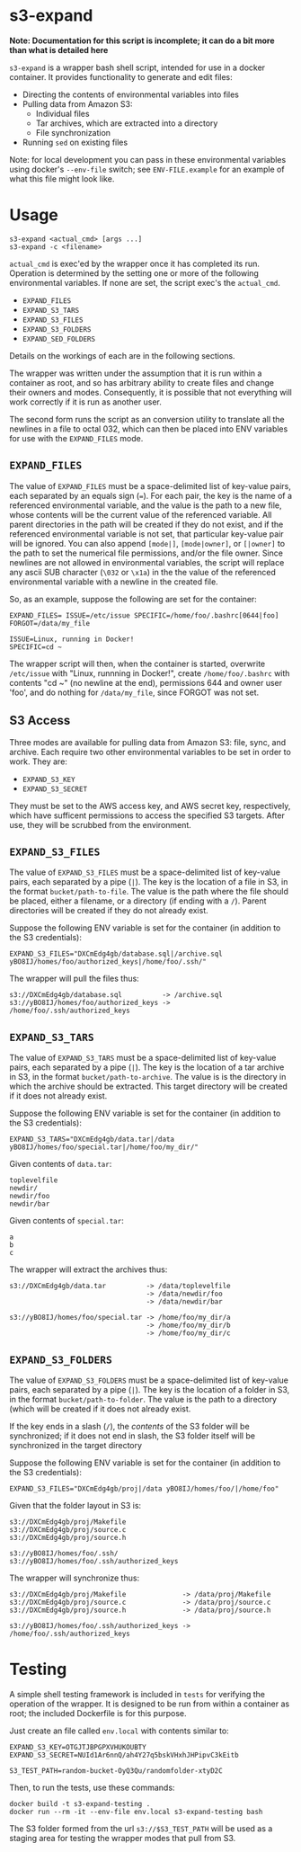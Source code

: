 s3-expand
=========

__Note: Documentation for this script is incomplete; it can do a bit more 
than what is detailed here__

`s3-expand` is a wrapper bash shell script, intended for use in a docker
container. It provides functionality to generate and edit files:

 * Directing the contents of environmental variables into files
 * Pulling data from Amazon S3:
   * Individual files
   * Tar archives, which are extracted into a directory
   * File synchronization
 * Running `sed` on existing files

Note: for local development you can pass in these environmental variables using
docker's `--env-file` switch; see `ENV-FILE.example` for an example of what
this file might look like.

Usage
=====

    s3-expand <actual_cmd> [args ...]
    s3-expand -c <filename>

`actual_cmd` is exec'ed by the wrapper once it has completed its run.
Operation is determined by the setting one or more of the following
environmental variables. If none are set, the script exec's the `actual_cmd`.

  * `EXPAND_FILES`
  * `EXPAND_S3_TARS`
  * `EXPAND_S3_FILES`
  * `EXPAND_S3_FOLDERS`
  * `EXPAND_SED_FOLDERS`

Details on the workings of each are in the following sections.

The wrapper was written under the assumption that it is run within a container
as root, and so has arbitrary ability to create files and change their owners
and modes. Consequently, it is possible that not everything will work correctly
if it is run as another user.

The second form runs the script as an conversion utility to translate all the
newlines in a file to octal 032, which can then be placed into ENV variables for
use with the `EXPAND_FILES` mode.

`EXPAND_FILES`
--------------

The value of `EXPAND_FILES` must be a space-delimited list of key-value 
pairs, each separated by an equals sign (`=`). For each pair, the key is the
name of a referenced environmental variable, and the value is the path to a new
file, whose contents will be the current value of the referenced variable. 
All parent directories in the path will be created if they do not exist, and 
if the referenced environmental variable is not set, that particular 
key-value pair will be ignored. You can also append `[mode|]`, 
`[mode|owner]`, or `[|owner]` to the path to set the numerical file 
permissions, and/or the file owner. Since newlines are not allowed in 
environmental variables, the script will replace any ascii SUB character 
(`\032` or `\x1a`) in the the value of the referenced environmental variable 
with a newline in the created file.

So, as an example, suppose the following are set for the container:

    EXPAND_FILES= ISSUE=/etc/issue SPECIFIC=/home/foo/.bashrc[0644|foo] FORGOT=/data/my_file
    
    ISSUE=Linux, running in Docker!
    SPECIFIC=cd ~

The wrapper script will then, when the container is started, overwrite 
`/etc/issue` with "Linux, runnning in Docker!", create `/home/foo/.bashrc` with 
contents "cd ~" (no newline at the end), permissions 644 and owner 
user 'foo', and do nothing for `/data/my_file`, since FORGOT was not set.


S3 Access
---------

Three modes are available for pulling data from Amazon S3: file, sync, and
archive. Each require two other environmental variables to be set in order to
work. They are:

  * `EXPAND_S3_KEY`
  * `EXPAND_S3_SECRET`

They must be set to the AWS access key, and AWS secret key, respectively, which
have sufficent permissions to access the specified S3 targets. After use, they
will be scrubbed from the environment.

`EXPAND_S3_FILES`
----------------

The value of `EXPAND_S3_FILES` must be a space-delimited list of key-value 
pairs, each separated by a pipe (`|`). The key is the location of a file in S3,
in the format `bucket/path-to-file`. The value is the path where the file
should be placed, either a filename, or a directory (if ending with a `/`).
Parent directories will be created if they do not already exist.

Suppose the following ENV variable is set for the container (in addition to the
S3 credentials):

    EXPAND_S3_FILES="DXCmEdg4gb/database.sql|/archive.sql yBO8IJ/homes/foo/authorized_keys|/home/foo/.ssh/"

The wrapper will pull the files thus:

    s3://DXCmEdg4gb/database.sql          -> /archive.sql
    s3://yBO8IJ/homes/foo/authorized_keys -> /home/foo/.ssh/authorized_keys

`EXPAND_S3_TARS`
----------------

The value of `EXPAND_S3_TARS` must be a space-delimited list of key-value 
pairs, each separated by a pipe (`|`). The key is the location of a tar archive 
in S3, in the format `bucket/path-to-archive`. The value is is the directory in
which the archive should be extracted. This target directory will be created if
it does not already exist.

Suppose the following ENV variable is set for the container (in addition to the
S3 credentials):

    EXPAND_S3_TARS="DXCmEdg4gb/data.tar|/data yBO8IJ/homes/foo/special.tar|/home/foo/my_dir/"

Given contents of `data.tar`:

    toplevelfile
    newdir/
    newdir/foo
    newdir/bar

Given contents of `special.tar`:

    a
    b
    c

The wrapper will extract the archives thus:

    s3://DXCmEdg4gb/data.tar          -> /data/toplevelfile
                                      -> /data/newdir/foo
                                      -> /data/newdir/bar

    s3://yBO8IJ/homes/foo/special.tar -> /home/foo/my_dir/a
                                      -> /home/foo/my_dir/b
                                      -> /home/foo/my_dir/c
`EXPAND_S3_FOLDERS`
-------------------

The value of `EXPAND_S3_FOLDERS` must be a space-delimited list of key-value 
pairs, each separated by a pipe (`|`). The key is the location of a folder in
S3, in the format `bucket/path-to-folder`. The value is the path to a directory
(which will be created if it does not already exist.

If the key ends in a slash (`/`), the _contents_ of the S3 folder will be
synchronized; if it does not end in slash, the S3 folder itself will be
synchronized in the target directory

Suppose the following ENV variable is set for the container (in addition to the
S3 credentials):

    EXPAND_S3_FILES="DXCmEdg4gb/proj|/data yBO8IJ/homes/foo/|/home/foo"

Given that the folder layout in S3 is:

    s3://DXCmEdg4gb/proj/Makefile
    s3://DXCmEdg4gb/proj/source.c
    s3://DXCmEdg4gb/proj/source.h

    s3://yBO8IJ/homes/foo/.ssh/
    s3://yBO8IJ/homes/foo/.ssh/authorized_keys

The wrapper will synchronize thus:

    s3://DXCmEdg4gb/proj/Makefile              -> /data/proj/Makefile
    s3://DXCmEdg4gb/proj/source.c              -> /data/proj/source.c
    s3://DXCmEdg4gb/proj/source.h              -> /data/proj/source.h

    s3://yBO8IJ/homes/foo/.ssh/authorized_keys -> /home/foo/.ssh/authorized_keys

Testing
=======

A simple shell testing framework is included in `tests` for verifying the
operation of the wrapper. It is designed to be run from within a container as
root; the included Dockerfile is for this purpose.

Just create an file called `env.local` with contents similar to:

    EXPAND_S3_KEY=OTGJTJBPGPXVHUKOUBTY
    EXPAND_S3_SECRET=NUId1Ar6nnQ/ah4Y27q5bskVHxhJHPipvC3kEitb

    S3_TEST_PATH=random-bucket-OyQ3Qu/randomfolder-xtyD2C

Then, to run the tests, use these commands:

    docker build -t s3-expand-testing .
    docker run --rm -it --env-file env.local s3-expand-testing bash

The S3 folder formed from the url `s3://$S3_TEST_PATH` will be used as a staging
area for testing the wrapper modes that pull from S3.
